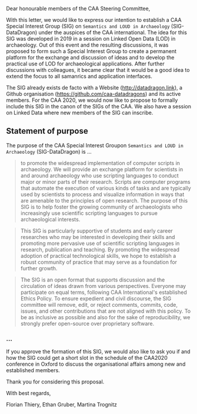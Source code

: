 Dear honourable members of the CAA Steering Committee,

With this letter, we would like to express our intention to establish a CAA Special Interest Group (SIG) on `Semantics and LOUD in Archaeology` (SIG-DataDragon) under the auspices of the CAA international. The idea for this SIG was developed in 2019 in a session on Linked Open Data (LOD) in archaeology. Out of this event and the resulting discussions, it was proposed to form such a Special Interest Group to create a permanent platform for the exchange and discussion of ideas and to develop the practical use of LOD for archaeological applications. After further discussions with colleagues, it became clear that it would be a good idea to extend the focus to all samanrics and application interfaces.

 The SIG already exists de facto with a Website (http://datadragon.link), a Github organisation (https://github.com/caa-datadragons) and its active members. For the CAA 2020, we would now like to propose to formally include this SIG in the canon of the SIGs of the CAA. We also have a session on Linked Data where new members of the SIG can inscribe.

## Statement of purpose

The purpose of the CAA Special Interest Groupon `Semantics and LOUD in Archaeology` (SIG-DataDragon) is ...

> to promote the widespread implementation of computer scripts in archaeology. We will provide an exchange platform for scientists in and around archaeology who use scripting languages to conduct major or minor parts of their research. Scripts are computer programs that automate the execution of various kinds of tasks and are typically used by scientists to process and visualize information in ways that are amenable to the principles of open research. The purpose of this SIG is to help foster the growing community of archaeologists who increasingly use scientific scripting languages to pursue archaeological interests.

> This SIG is particularly supportive of students and early career researches who may be interested in developing their skills and promoting more pervasive use of scientific scripting languages in research, publication and teaching. By promoting the widespread adoption of practical technological skills, we hope to establish a robust community of practice that may serve as a foundation for further growth.

> The SIG is an open format that supports discussion and the circulation of ideas drawn from various perspectives. Everyone may participate on equal terms, following CAA International's established Ethics Policy. To ensure expedient and civil discourse, the SIG committee will remove, edit, or reject comments, commits, code, issues, and other contributions that are not aligned with this policy. To be as inclusive as possible and also for the sake of reproducibility, we strongly prefer open-source over proprietary software.

### ...

If you approve the formation of this SIG, we would also like to ask you if and how the SIG could get a short slot in the schedule of the CAA2020 conference in Oxford to discuss the organisational affairs among new and established members.

Thank you for considering this proposal.

With best regards,

Florian Thiery, Ethan Gruber, Martina Trognitz
